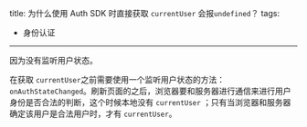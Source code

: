 title: 为什么使用 Auth SDK 时直接获取 `currentUser` 会报`undefined`？
tags:
- 身份认证
---
因为没有监听用户状态。

在获取 `currentUser`之前需要使用一个监听用户状态的方法：`onAuthStateChanged`。刷新页面的之后，浏览器要和服务器进行通信来进行用户身份是否合法的判断，这个时候本地没有 `currentUser` ；只有当浏览器和服务器确定该用户是合法用户时，才有 `currentUser`。
